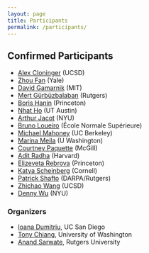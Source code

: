 ```yaml
---
layout: page
title: Participants
permalink: /participants/
---
```



## Confirmed Participants

* [Alex Cloninger](https://sites.google.com/ucsd.edu/alexandercloninger) (UCSD)
* [Zhou Fan](http://www.stat.yale.edu/~zf59/) (Yale)
* [David Gamarnik](https://mitsloan.mit.edu/faculty/directory/david-d-gamarnik) (MIT)
* [Mert Gürbüzbalaban](https://mert-g.org/) (Rutgers)
* [Boris Hanin](https://boris-hanin.github.io/) (Princeton)
* [Nhat Ho](https://nhatptnk8912.github.io/) (UT Austin)
* [Arthur Jacot](https://sites.google.com/view/arthurjacot/) (NYU)
* [Bruno Loueiro](https://brloureiro.github.io/) (École Normale Supérieure)
* [Michael Mahoney](https://www.stat.berkeley.edu/~mmahoney/) (UC Berkeley)
* [Marina Meila](https://sites.stat.washington.edu/mmp/) (U Washington)
* [Courtney Paquette](https://cypaquette.github.io/) (McGill)
* [Adit Radha](https://aditradha.com/) (Harvard)
* [Elizeveta Rebrova](https://erebrova.github.io/) (Princeton)
* [Katya Scheinberg](https://scheinberg.engineering.cornell.edu/) (Cornell)
* [Patrick Shafto](https://patrickshafto.com/) (DARPA/Rutgers)
* [Zhichao Wang](https://mathweb.ucsd.edu/~zhw036/) (UCSD)
* [Denny Wu](https://dennywu1.github.io/) (NYU)


### Organizers

* [Ioana Dumitriu](https://www.math.ucsd.edu/people/profiles/ioana-dumitriu/), UC San Diego
* [Tony Chiang](https://math.washington.edu/people/tony-chiang), University of Washington
* [Anand Sarwate](https://adsarwate.github.io/), Rutgers University
